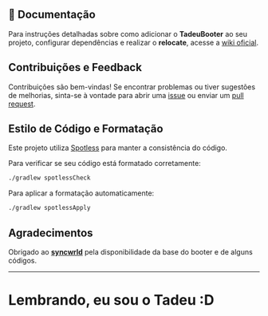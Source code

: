 ## 📖 Documentação
Para instruções detalhadas sobre como adicionar o **TadeuBooter** ao seu projeto, configurar dependências e realizar o **relocate**, acesse a [wiki oficial](https://github.com/zyypj/tadeuBooter/wiki).

## Contribuições e Feedback
Contribuições são bem-vindas! Se encontrar problemas ou tiver sugestões de melhorias, sinta-se à vontade para abrir uma [issue](https://github.com/zyypj/tadeuBooter/issues) ou enviar um [pull request](https://github.com/zyypj/tadeuBooter/pulls).

## Estilo de Código e Formatação
Este projeto utiliza [Spotless](https://github.com/diffplug/spotless) para manter a consistência do código.

Para verificar se seu código está formatado corretamente:
```bash
./gradlew spotlessCheck
```

Para aplicar a formatação automaticamente:
```bash
./gradlew spotlessApply
```

## Agradecimentos

Obrigado ao [**syncwrld**](https://github.com/syncwrld) pela disponibilidade da base do booter e de alguns códigos.

---

# Lembrando, eu sou o Tadeu :D
